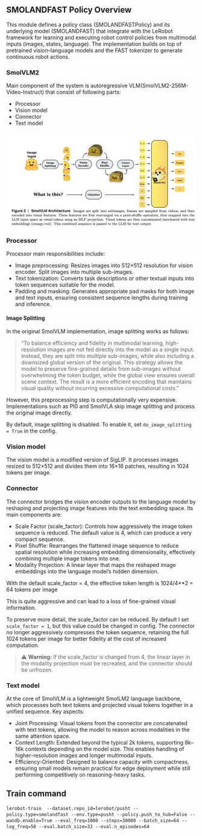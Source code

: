 ## SMOLANDFAST Policy Overview

This module defines a policy class (SMOLANDFASTPolicy) and its underlying model (SMOLANDFAST) that integrate with the LeRobot framework for learning and executing robot control policies from multimodal inputs (images, states, language). The implementation builds on top of pretrained vision–language models and the FAST tokenizer to generate continuous robot actions.

### SmolVLM2

Main component of the system is autoregressive VLM(SmolVLM2-256M-Video-Instruct) that consist of following parts:

* Processor
* Vision model
* Connector
* Text model

![SmolVLM](smolvlm.png)

### Processor
Processor main responsibilities include:

* Image preprocessing: Resizes images into 512×512 resolution for vision encoder. Split images into multiple sub-images.
* Text tokenization: Converts task descriptions or other textual inputs into token sequences suitable for the model.
* Padding and masking: Generates appropriate pad masks for both image and text inputs, ensuring consistent sequence lengths during training and inference.

#### Image Splitting

In the original SmolVLM implementation, image splitting works as follows:

> "To balance efficiency and fidelity in multimodal learning, high-resolution images are not fed directly into the model as a single input. Instead, they are split into multiple sub-images, while also including a downsized global version of the original.
This strategy allows the model to preserve fine-grained details from sub-images without overwhelming the token budget, while the global view ensures overall scene context. The result is a more efficient encoding that maintains visual quality without incurring excessive computational costs."

However, this preprocessing step is computationally very expensive. Implementations such as PI0 and SmolVLA skip image splitting and process the original image directly.

By default, image splitting is disabled. To enable it, set `do_image_splitting = True` in the config. 

### Vision model

The vision model is a modified version of SigLIP. It processes images resized to 512×512 and divides them into 16×16 patches, resulting in 1024 tokens per image.

### Connector

The connector bridges the vision encoder outputs to the language model by reshaping and projecting image features into the text embedding space. Its main components are:
* Scale Factor (scale_factor): Controls how aggressively the image token sequence is reduced. The default value is 4, which can produce a very compact sequence.
* Pixel Shuffle: Rearranges the flattened image sequence to reduce spatial resolution while increasing embedding dimensionality, effectively combining multiple image tokens into one.
* Modality Projection: A linear layer that maps the reshaped image embeddings into the language model’s hidden dimension.

With the default scale_factor = 4, the effective token length is 1024/4**2 = 64 tokens per image

This is quite aggressive and can lead to a loss of fine-grained visual information.

To preserve more detail, the scale_factor can be reduced. By default I set `scale_factor = 1`, but this value could be changed in config. The connector no longer aggressively compresses the token sequence, retaining the full 1024 tokens per image for better fidelity at the cost of increased computation.

> ⚠️ **Warning:** If the scale_factor is changed from 4, the linear layer in the modality projection must be recreated, and the connector should be unfrozen.

### Text model
At the core of SmolVLM is a lightweight SmolLM2 language backbone, which processes both text tokens and projected visual tokens together in a unified sequence.
Key aspects:
* Joint Processing: Visual tokens from the connector are concatenated with text tokens, allowing the model to reason across modalities in the same attention space.
* Context Length: Extended beyond the typical 2k tokens, supporting 8k–16k contexts depending on the model size. This enables handling of higher-resolution images and longer multimodal inputs.
* Efficiency-Oriented: Designed to balance capacity with compactness, ensuring small models remain practical for edge deployment while still performing competitively on reasoning-heavy tasks.

## Train command

```
lerobot-train  --dataset.repo_id=lerobot/pusht --policy.type=smolandfast --env.type=pusht --policy.push_to_hub=False --wandb.enable=True --eval_freq=1000 --steps=30000 --batch_size=64 --log_freq=50 --eval.batch_size=32 --eval.n_episodes=64
```